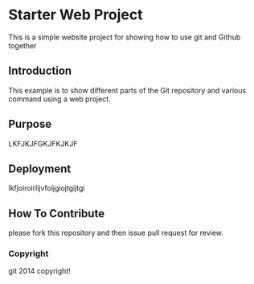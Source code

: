 # Starter Web Project
This is a simple website project for showing how to use git and Github together
## Introduction
This example is to show different parts of the Git repository and various command using a web project. 
## Purpose
LKFJKJFGKJFKJKJF
## Deployment 
lkfjoiroirlijvfoijgiojtgijtgi
## How To Contribute
please fork this repository and then issue pull request for review.
### Copyright
git 2014 copyright!
